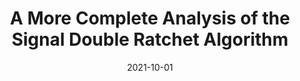 ---
title: "A More Complete Analysis of the Signal Double Ratchet Algorithm"
authors: Alexander Bienstock, Jaiden Fairoze, Sanjam Garg, Pratyay Mukherjee, Srinivasan Raghuraman
collection: publications
category: conferences
#permalink: 
excerpt: #'This paper is about the number 1. The number 2 is left for future work.'
date: 2021-10-01
venue: "Crypto 2022"
slidesurl: #'http://academicpages.github.io/files/slides1.pdf'
paperurl: 'https://eprint.iacr.org/2022/355.pdf'
citation: #'Your Name, You. (2009). &quot;Paper Title Number 1.&quot; <i>Journal 1</i>. 1(1).'
---